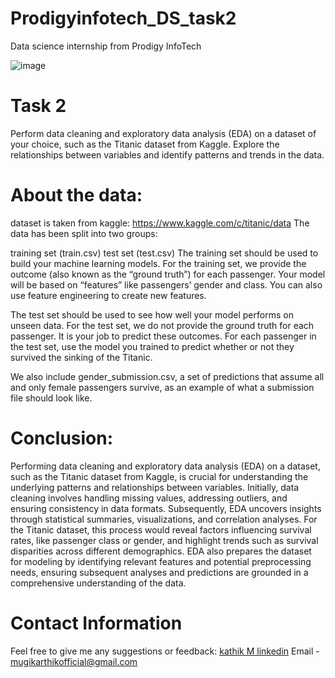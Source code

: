 # Prodigyinfotech_DS_task2
Data science internship from Prodigy InfoTech

![image](https://github.com/MugiKarthik/Prodigyinfotech_DS_task2/assets/159174033/dac3a778-6bfb-43e1-ac65-3c056616f46f)

# Task 2
Perform data cleaning and exploratory data analysis (EDA) on a dataset of your choice, such as the Titanic dataset from Kaggle. Explore the relationships between variables and identify patterns and trends in the data.

# About the data:
dataset is taken from kaggle: https://www.kaggle.com/c/titanic/data
The data has been split into two groups:

training set (train.csv)
test set (test.csv)
The training set should be used to build your machine learning models. For the training set, we provide the outcome (also known as the “ground truth”) for each passenger. Your model will be based on “features” like passengers’ gender and class. You can also use feature engineering to create new features.

The test set should be used to see how well your model performs on unseen data. For the test set, we do not provide the ground truth for each passenger. It is your job to predict these outcomes. For each passenger in the test set, use the model you trained to predict whether or not they survived the sinking of the Titanic.

We also include gender_submission.csv, a set of predictions that assume all and only female passengers survive, as an example of what a submission file should look like.

# Conclusion:
Performing data cleaning and exploratory data analysis (EDA) on a dataset, such as the Titanic dataset from Kaggle, is crucial for understanding the underlying patterns and relationships between variables. Initially, data cleaning involves handling missing values, addressing outliers, and ensuring consistency in data formats. Subsequently, EDA uncovers insights through statistical summaries, visualizations, and correlation analyses. For the Titanic dataset, this process would reveal factors influencing survival rates, like passenger class or gender, and highlight trends such as survival disparities across different demographics. EDA also prepares the dataset for modeling by identifying relevant features and potential preprocessing needs, ensuring subsequent analyses and predictions are grounded in a comprehensive understanding of the data.

# Contact Information
Feel free to give me any suggestions or feedback: 
[kathik M linkedin](https://www.linkedin.com/in/karthik-m-97b759202/)
Email - mugikarthikofficial@gmail.com
